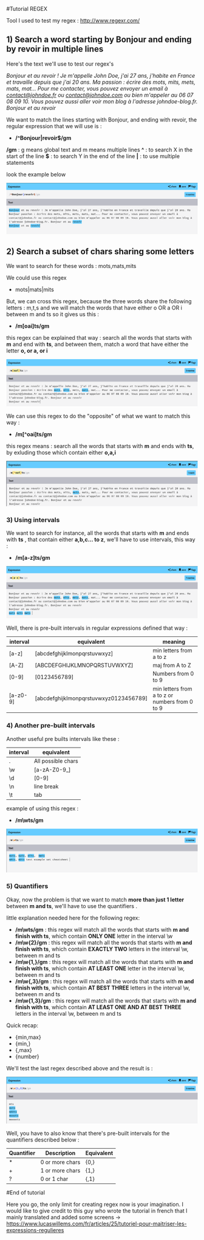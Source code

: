 #Tutorial REGEX

Tool I used to test my regex :
http://www.regexr.com/

## 1) Search a word starting by Bonjour and ending by revoir  in multiple lines

Here's the text we'll use to test our regex's

_Bonjour et au revoir ! Je m'appelle John Doe, j'ai 27 ans, j'habite en France et travaille depuis que j'ai 20 ans. Ma passion : écrire des mots, mits, mets, mats, mat... Pour me contacter, vous pouvez envoyer un email à contact@johndoe.fr ou contact@johndoe.com ou bien m'appeler au 06 07 08 09 10. Vous pouvez aussi aller voir mon blog à l'adresse johndoe-blog.fr. Bonjour et au revoir_


We want to match the lines starting with Bonjour, and ending with revoir, the regular expression that we will use is :

  * __/^Bonjour|revoir$/gm__

 __/gm__ : g means global text and m means multiple lines
 __^__ : to search X in the start of the line
 __$__ : to search Y in the end of the line
 __|__ : to use multiple statements


look the example below

![exp1](screenshots/screen1.png)

## 2) Search a subset of chars sharing some letters

We want to search for these words : mots,mats,mits

We could use this regex
 * mots|mats|mits

But, we can cross this regex, because the three words share the following letters : m,t,s  and we will match the words that have either o OR a OR i between m and ts so it gives us this :
 * __/m[oai]ts/gm__

this regex can be explained that way : search all the words that starts with __m__ and end with __ts__, and between them, match a word that have either the letter __o, or a, or i__

![exp2](screenshots/screen2.png)

We can use this regex to do the "opposite" of what we want to match this way :

  * __/m[^oai]ts/gm__

this regex means : search all the words that starts with __m__ and ends with __ts__,  by exluding those which contain either __o,a,i__

![exp3](screenshots/screen3.png)

### 3) Using intervals

We want to search for instance, all the words that starts with __m__ and ends with __ts__ , that contain either __a,b,c... to z__, we'll have to use intervals, this way :

  * __/m[a-z]ts/gm__

![exp4](screenshots/screen4.png)

Well, there is pre-built intervals in regular expressions defined that way :

| interval | equivalent                             | meaning                                        |
|----------|----------------------------------------|------------------------------------------------|
| [a-z]    | [abcdefghijklmonpqrstuvwxyz]           | min letters from a to z                        |
| [A-Z]    | [ABCDEFGHIJKLMNOPQRSTUVWXYZ]           | maj from  A to Z                               |
| [0-9]    | [0123456789]                           | Numbers from 0 to 9                            |
| [a-z0-9] | [abcdefghijklmonpqrstuvwxyz0123456789] | min letters from a to z or numbers from 0 to 9 |

### 4) Another pre-built intervals

Another useful pre builts intervals like these :

| interval | equivalent         |
|----------|--------------------|
| .        | All possible chars |
| \w       | [a-zA-Z0-9_]       |
| \d       | [0-9]              |
| \n       | line break         |
| \t       | tab                |

example of using this regex :
 * __/m\wts/gm__

![exp5](screenshots/screen5.png)

### 5) Quantifiers
Okay, now the problem is that we want to match __more than just 1 letter__ between __m and ts__, we'll have to use the quantifiers .

little explanation needed here for the following regex:

 * __/m\wts/gm__ : this regex will match all the words that starts with __m and finish with ts__, which contain __ONLY ONE__ letter in the interval \w
 * __/m\w{2}/gm__ : this regex will match all the words that starts with __m and finish with ts__, which contain __EXACTLY TWO__ letters in the interval \w, between m and ts
 * __/m\w{1,}/gm__ : this regex will match all the words that starts with __m and finish with ts__, which contain __AT LEAST ONE__ letter in the interval \w, between m and ts
 * __/m\w{,3}/gm__ : this regex will match all the words that starts with __m and finish with ts__, which contain __AT BEST THREE__ letters in the interval \w, between m and ts
 * __/m\w{1,3}/gm__ : this regex will match all the words that starts with __m and finish with ts__, which contain __AT LEAST ONE AND AT BEST THREE__ letters in the interval \w, between m and ts

 Quick recap:

* {min,max}
* {min,}
* {,max}
* {number}

We'll test the last regex described above and the result is :

![exp6](screenshots/screen6.png)

Well, you have to also know that there's pre-built intervals for the quantifiers described below :

| Quantifier | Description     | Equivalent |
|------------|-----------------|------------|
| *          | 0 or more chars | {0,}       |
| +          | 1 or more chars | {1,}       |
| ?          | 0 or 1 char     | {,1}       |

#End of tutorial

Here you go, the only limit for creating regex now is your imagination.
I would like to give credit to this guy who wrote the tutorial in french that I mainly translated and added some screens
-> https://www.lucaswillems.com/fr/articles/25/tutoriel-pour-maitriser-les-expressions-regulieres  
